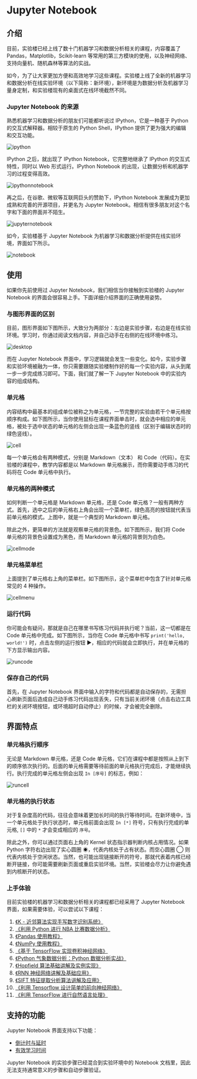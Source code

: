 # Jupyter Notebook

## 介绍

目前，实验楼已经上线了数十门机器学习和数据分析相关的课程，内容覆盖了 Pandas，Matplotlib，Scikit-learn 等常用的第三方模块的使用，以及神经网络、支持向量机、随机森林等算法的实战。

如今，为了让大家更加方便和高效地学习这些课程。实验楼上线了全新的机器学习和数据分析在线实验环境（以下简称：新环境），新环境是为数据分析及机器学习量身定制，和实验楼现有的桌面式在线环境截然不同。

### Jupyter Notebook 的来源

熟悉机器学习和数据分析的朋友们可能都听说过 IPython，它是一种基于 Python 的交互式解释器。相较于原生的 Python Shell，IPython 提供了更为强大的编辑和交互功能。

![ipython](../images/ipython.png)

IPython 之后，就出现了 IPython Notebook，它完整地继承了 IPython 的交互式特性，同时以 Web 形式运行。IPython Notebook 的出现，让数据分析和机器学习的过程变得高效。

![ipythonnotebook](../images/ipythonnotebook.png)

再之后，在谷歌、微软等互联网巨头的赞助下，IPython Notebook 发展成为更加成熟和完善的开源项目，并更名为 Jupyter Notebook。相信有很多朋友对这个名字和下面的界面并不陌生。

![jupyternotebook](../images/jupyternotebook.png)

如今，实验楼基于 Jupyter Notebook 为机器学习和数据分析提供在线实验环境，界面如下所示。

![notebook](../images/notebook.png)

## 使用

如果你先前使用过 Jupyter Notebook，我们相信当你接触到实验楼的 Jupyter Notebook 的界面会很容易上手。下面详细介绍界面的正确使用姿势。

### 与图形界面的区别

目前，图形界面如下图所示，大致分为两部分：左边是实验步骤，右边是在线实验环境。学习时，你通过阅读文档内容，并自己动手在右侧的在线环境中练习。

![desktop](../images/desktopui.png)

而在 Jupyter Notebook 界面中，学习逻辑就会发生一些变化。如今，实验步骤和实验环境被融为一体，你只需要跟随实验楼制作好的每一个实验内容，从头到尾一步一步完成练习即可。下面，我们就了解一下 Jupyter Notebook 中的实验内容的组成结构。

### 单元格

内容结构中最基本的组成单位被称之为单元格，一节完整的实验由若干个单元格按顺序构成。如下图所示，当你使用鼠标在课程界面单击时，就会选中相应的单元格，被处于选中状态的单元格的左侧会出现一条蓝色的竖线（区别于编辑状态时的绿色竖线）。

![cell](../images/cell.png)

每一个单元格会有两种模式，分别是 Markdown（文本） 和 Code（代码）。在实验楼的课程中，教学内容都是以 Markdown 单元格展示，而你需要动手练习的代码将在 Code 单元格中执行。

### 单元格的两种模式

如何判断一个单元格是 Markdown 单元格，还是 Code 单元格？一般有两种方式。首先，选中之后的单元格右上角会出现一个菜单栏，绿色高亮的按钮就代表当前单元格的模式。上图中，就是一个典型的 Markdown 单元格。

除此之外，更简单的方法就是观察单元格的背景色。如下图所示，我们将 Code 单元格的背景色设置成为黑色，而 Markdown 单元格的背景则为白色。

![cellmode](../images/cellmode.png)

### 单元格菜单栏

上面提到了单元格右上角的菜单栏。如下图所示，这个菜单栏中包含了针对单元格常见的 4 种操作。

![cellmenu](../images/cellmenu.png)

### 运行代码

你可能会有疑问，那就是自己在哪里书写练习代码并执行呢？当前，这一切都是在 Code 单元格中完成。如下图所示，当你在 Code 单元格中书写 `print('hello, world!')` 时，点击左侧的运行按钮 ▶，相应的代码就会立即执行，并在单元格的下方显示输出内容。

![runcode](../images/runcode.png)

### 保存自己的代码

首先，在 Jupyter Notebook 界面中输入的字符和代码都是自动保存的，无需担心刷新页面后造成自己动手练习代码出现丢失，只有当前关闭环境（点击右边工具栏的关闭环境按钮，或环境超时自动停止）的时候，才会被完全删除。

## 界面特点

### 单元格执行顺序

无论是 Markdown 单元格，还是 Code 单元格，它们在课程中都是按照从上到下的顺序依次执行的。后面的单元格需要等待前面的单元格执行完成后，才能继续执行。执行完成的单元格左侧会出现 `In [序号]` 的标志，例如：

![runcell](../images/runcell.png)

### 单元格的执行状态

对于复杂度高的代码，往往会意味着更加长时间的执行等待时间。在新环境中，当一个单元格处于执行状态时，单元格前面会出现 `In [*]` 符号，只有执行完成的单元格, `[]` 中的 `*` 才会变成相应的 `序号`。

除此之外，你可以通过页面右上角的 Kernel 状态指示器判断内核占用情况。如果 Python 字符右边出现了实心圆圈 ◉，代表内核处于占有状态。而空心圆圈 ◯ 则代表内核处于空闲状态。当然，也可能出现链接断开的符号，那就代表着内核已经断开链接，你可能需要刷新页面或重启实验环境。当然，实验楼会尽力让你避免遇到内核断开的状态。

### 上手体验

目前实验楼的机器学习和数据分析相关的课程都已经采用了 Jupyter Notebook 界面，如果需要体验，可以尝试以下课程：

1. [《K - 近邻算法实现手写数字识别系统》](https://www.shiyanlou.com/courses/777)
2. [《利用 Python 进行 NBA 比赛数据分析》](https://www.shiyanlou.com/courses/782)
3. [《Pandas 使用教程》](https://www.shiyanlou.com/courses/906)
4. [《NumPy 使用教程》](https://www.shiyanlou.com/courses/912)
5. [《基于 TensorFlow 实现卷积神经网络》](https://www.shiyanlou.com/courses/893)
6. [《Python 气象数据分析：Python 数据分析实战》](https://www.shiyanlou.com/courses/780)
7. [《Hopfield 算法基础讲解及实例实现》](https://www.shiyanlou.com/courses/989)
8. [《RNN 神经网络讲解及基础应用》](https://www.shiyanlou.com/courses/1022)
9. [《SIFT 特征提取分析算法讲解及应用》](https://www.shiyanlou.com/courses/1011)
10. [《利用 Tensorflow 设计简单的前向神经网络》](https://www.shiyanlou.com/courses/1029)
11. [《利用 TensorFlow 进行自然语言处理》](https://www.shiyanlou.com/courses/1026)

## 支持的功能

Jupyter Notebook 界面支持以下功能：

* [倒计时与延时](../feature/count_down.md)
* [有效学习时间](../feature/study_time.md)

Jupyter Notebook 的实验步骤已经混合到实验环境中的 Notebook 文档里，因此无法支持通常意义的步骤和自动步骤验证。